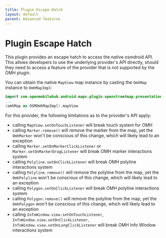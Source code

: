 ```yaml
---
title: Plugin Escape Hatch
layout: default
parent: Advanced features
---
```


# Plugin Escape Hatch

This plugin provides an escape hatch to access the native osmdroid API. This allows developers to use the underlying provider's API directly, should they need to access a feature of the provider that is not supported by the OMH plugin.

You can obtain the native `MapView` map instance by casting the `OmhMap` instance to `OmhMapImpl`:

```kotlin
import com.openmobilehub.android.maps.plugin.openstreetmap.presentation.maps.OmhMapImpl as OSMOmhMapImpl
...
(omhMap as OSMOmhMapImpl).mapView
```

For this provider, the following limitations as to the provider's API apply:

- calling `MapView.setOnTouchListener` will break touch system for OMH
- calling `Marker.remove()` will remove the marker from the map, yet the `OmhMarker` won't be conscious of this change, which will likely lead to an exception
- calling `Marker.setOnMarkerClickListener` or `Marker.setOnMarkerDragListener` will break OMH marker interactions system
- calling `Polyline.setOnClickListener` will break OMH polyline interactions system
- calling `Polyline.remove()` will remove the polyline from the map, yet the `OmhPolyline` won't be conscious of this change, which will likely lead to an exception
- calling `Polygon.setOnClickListener` will break OMH polyline interactions system
- calling `Polygon.remove()` will remove the polyline from the map, yet the `OmhPolygon` won't be conscious of this change, which will likely lead to an exception
- calling `InfoWindow.view.setOnTouchListener`, `InfoWindow.view.setOnClickListener`, `InfoWindow.view.setOnLongClickListener` will break OMH Info Window interactions system
